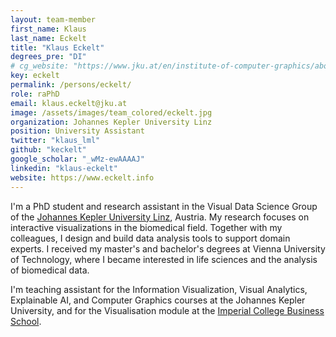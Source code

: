 ```yaml
---
layout: team-member
first_name: Klaus
last_name: Eckelt
title: "Klaus Eckelt"
degrees_pre: "DI"
# cg_website: "https://www.jku.at/en/institute-of-computer-graphics/about-us/team/klaus-eckelt/" #remove to show person directly on data-vis page
key: eckelt
permalink: /persons/eckelt/
role: raPhD
email: klaus.eckelt@jku.at
image: /assets/images/team_colored/eckelt.jpg
organization: Johannes Kepler University Linz
position: University Assistant
twitter: "klaus_lml"
github: "keckelt"
google_scholar: "_wMz-ewAAAAJ"
linkedin: "klaus-eckelt"
website: https://www.eckelt.info
---
```


<p>
  I'm a PhD student and research assistant in the Visual Data Science Group of the <a href="https://www.jku.at/en/">Johannes Kepler University Linz</a>, Austria.
  My research focuses on interactive visualizations in the biomedical field. Together with my colleagues, I design and build data analysis tools to support domain experts.
  I received my master's and bachelor's degrees at Vienna University of Technology, where I became interested in life sciences and the analysis of biomedical data.
</p>

<p>
  I'm teaching assistant for the Information Visualization, Visual Analytics, Explainable AI, and Computer Graphics courses at the Johannes Kepler University,
  and for the Visualisation module at the <a href="https://www.imperial.ac.uk/business-school/">Imperial College Business School</a>.
</p>
